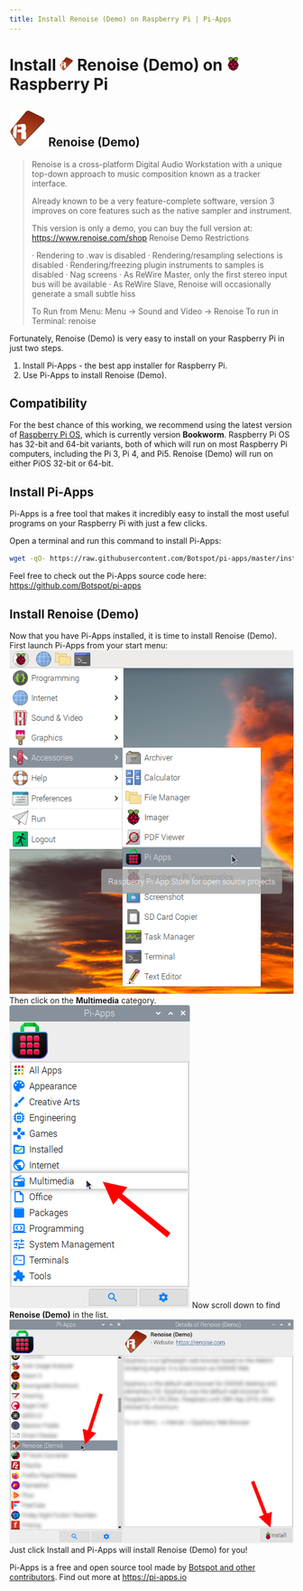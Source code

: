 ```yaml
---
title: Install Renoise (Demo) on Raspberry Pi | Pi-Apps
---
```

<div class="simple-install-content content">

# Install <img src="/img/app-icons/Renoise (Demo)/icon-64.png" height=24> Renoise (Demo) on <img src=/img/other-icons/raspberrypi-icon.svg height=24> Raspberry Pi

## <img src="/img/app-icons/Renoise (Demo)/icon-64.png"> Renoise (Demo)
> Renoise is a cross-platform Digital Audio Workstation with a unique top-down approach to music composition known as a tracker interface.
> 
> Already known to be a very feature-complete software, version 3 improves on core features such as the native sampler and instrument. 
> 
> This version is only a demo, you can buy the full version at: https://www.renoise.com/shop
> Renoise Demo Restrictions
> 
>  · Rendering to .wav is disabled
>  · Rendering/resampling selections is disabled
>  · Rendering/freezing plugin instruments to samples is disabled
>  · Nag screens
>  · As ReWire Master, only the first stereo input bus will be available
>  · As ReWire Slave, Renoise will occasionally generate a small subtle hiss
> 
> 
> To Run from Menu: Menu -> Sound and Video -> Renoise
> To run in Terminal: renoise

Fortunately, Renoise (Demo) is very easy to install on your Raspberry Pi in just two steps.
1. Install Pi-Apps - the best app installer for Raspberry Pi.
2. Use Pi-Apps to install Renoise (Demo).
</div>
<div class="simple-install-content content">

## Compatibility
For the best chance of this working, we recommend using the latest version of [Raspberry Pi OS](https://www.raspberrypi.com/software/), which is currently version **Bookworm**.
Raspberry Pi OS has 32-bit and 64-bit variants, both of which will run on most Raspberry Pi computers, including the Pi 3, Pi 4, and Pi5.
Renoise (Demo) will run on either PiOS 32-bit or 64-bit.
</div>
<div class="simple-install-content content">

## Install Pi-Apps

Pi-Apps is a free tool that makes it incredibly easy to install the most useful programs on your Raspberry Pi with just a few clicks.

Open a terminal and run this command to install Pi-Apps:
```bash
wget -qO- https://raw.githubusercontent.com/Botspot/pi-apps/master/install | bash
```
Feel free to check out the Pi-Apps source code here: https://github.com/Botspot/pi-apps
</div>
<div class="simple-install-content content">

## Install Renoise (Demo)

Now that you have Pi-Apps installed, it is time to install Renoise (Demo).
First launch Pi-Apps from your start menu:
<img src="/img/start-menu.png">
Then click on the <b>Multimedia</b> category.
<img src="/img/category-selections/Multimedia.png">
Now scroll down to find <b>Renoise (Demo)</b> in the list.
<img src="/img/app-icons/Renoise (Demo)/app-selection.png">
Just click Install and Pi-Apps will install Renoise (Demo) for you!
</div>
<div class="simple-install-content content">

Pi-Apps is a free and open source tool made by [Botspot and other contributors](/about/#contributors). Find out more at https://pi-apps.io
</div>
